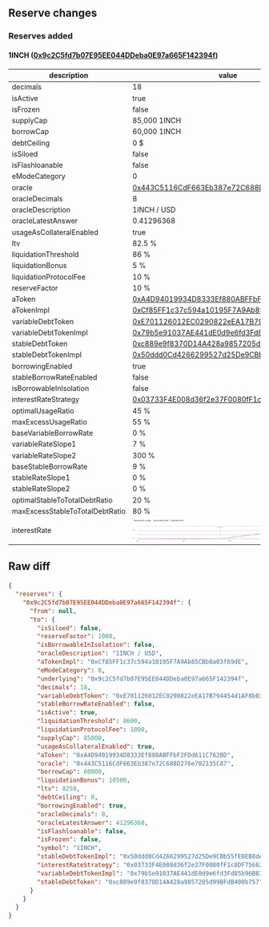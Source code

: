 ## Reserve changes

### Reserves added

#### 1INCH ([0x9c2C5fd7b07E95EE044DDeba0E97a665F142394f](https://polygonscan.com/address/0x9c2C5fd7b07E95EE044DDeba0E97a665F142394f))

| description | value |
| --- | --- |
| decimals | 18 |
| isActive | true |
| isFrozen | false |
| supplyCap | 85,000 1INCH |
| borrowCap | 60,000 1INCH |
| debtCeiling | 0 $ |
| isSiloed | false |
| isFlashloanable | false |
| eModeCategory | 0 |
| oracle | [0x443C5116CdF663Eb387e72C688D276e702135C87](https://polygonscan.com/address/0x443C5116CdF663Eb387e72C688D276e702135C87) |
| oracleDecimals | 8 |
| oracleDescription | 1INCH / USD |
| oracleLatestAnswer | 0.41296368 |
| usageAsCollateralEnabled | true |
| ltv | 82.5 % |
| liquidationThreshold | 86 % |
| liquidationBonus | 5 % |
| liquidationProtocolFee | 10 % |
| reserveFactor | 10 % |
| aToken | [0xA4D94019934D8333Ef880ABFFbF2FDd611C762BD](https://polygonscan.com/address/0xA4D94019934D8333Ef880ABFFbF2FDd611C762BD) |
| aTokenImpl | [0xCf85FF1c37c594a10195F7A9Ab85CBb0a03f69dE](https://polygonscan.com/address/0xCf85FF1c37c594a10195F7A9Ab85CBb0a03f69dE) |
| variableDebtToken | [0xE701126012EC0290822eEA17B794454d1AF8b030](https://polygonscan.com/address/0xE701126012EC0290822eEA17B794454d1AF8b030) |
| variableDebtTokenImpl | [0x79b5e91037AE441dE0d9e6fd3Fd85b96B83d4E93](https://polygonscan.com/address/0x79b5e91037AE441dE0d9e6fd3Fd85b96B83d4E93) |
| stableDebtToken | [0xc889e9f8370D14A428a9857205d99BFdB400b757](https://polygonscan.com/address/0xc889e9f8370D14A428a9857205d99BFdB400b757) |
| stableDebtTokenImpl | [0x50ddd0Cd4266299527d25De9CBb55fE0EB8dAc30](https://polygonscan.com/address/0x50ddd0Cd4266299527d25De9CBb55fE0EB8dAc30) |
| borrowingEnabled | true |
| stableBorrowRateEnabled | false |
| isBorrowableInIsolation | false |
| interestRateStrategy | [0x03733F4E008d36f2e37F0080fF1c8DF756622E6F](https://polygonscan.com/address/0x03733F4E008d36f2e37F0080fF1c8DF756622E6F) |
| optimalUsageRatio | 45 % |
| maxExcessUsageRatio | 55 % |
| baseVariableBorrowRate | 0 % |
| variableRateSlope1 | 7 % |
| variableRateSlope2 | 300 % |
| baseStableBorrowRate | 9 % |
| stableRateSlope1 | 0 % |
| stableRateSlope2 | 0 % |
| optimalStableToTotalDebtRatio | 20 % |
| maxExcessStableToTotalDebtRatio | 80 % |
| interestRate | ![ir](/.assets/19b2f23d55d76d891e7d30c29aa97741efed9d17.svg) |

## Raw diff

```json
{
  "reserves": {
    "0x9c2C5fd7b07E95EE044DDeba0E97a665F142394f": {
      "from": null,
      "to": {
        "isSiloed": false,
        "reserveFactor": 1000,
        "isBorrowableInIsolation": false,
        "oracleDescription": "1INCH / USD",
        "aTokenImpl": "0xCf85FF1c37c594a10195F7A9Ab85CBb0a03f69dE",
        "eModeCategory": 0,
        "underlying": "0x9c2C5fd7b07E95EE044DDeba0E97a665F142394f",
        "decimals": 18,
        "variableDebtToken": "0xE701126012EC0290822eEA17B794454d1AF8b030",
        "stableBorrowRateEnabled": false,
        "isActive": true,
        "liquidationThreshold": 8600,
        "liquidationProtocolFee": 1000,
        "supplyCap": 85000,
        "usageAsCollateralEnabled": true,
        "aToken": "0xA4D94019934D8333Ef880ABFFbF2FDd611C762BD",
        "oracle": "0x443C5116CdF663Eb387e72C688D276e702135C87",
        "borrowCap": 60000,
        "liquidationBonus": 10500,
        "ltv": 8250,
        "debtCeiling": 0,
        "borrowingEnabled": true,
        "oracleDecimals": 8,
        "oracleLatestAnswer": 41296368,
        "isFlashloanable": false,
        "isFrozen": false,
        "symbol": "1INCH",
        "stableDebtTokenImpl": "0x50ddd0Cd4266299527d25De9CBb55fE0EB8dAc30",
        "interestRateStrategy": "0x03733F4E008d36f2e37F0080fF1c8DF756622E6F",
        "variableDebtTokenImpl": "0x79b5e91037AE441dE0d9e6fd3Fd85b96B83d4E93",
        "stableDebtToken": "0xc889e9f8370D14A428a9857205d99BFdB400b757"
      }
    }
  }
}
```